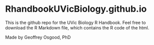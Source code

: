 # RhandbookUVicBiology.github.io
This is the github repo for the UVic Biology R Handbook. Feel free to download the R Markdown file, which contains the R code of the html.

Made by Geoffrey Osgood, PhD
